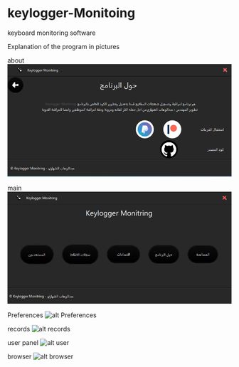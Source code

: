 # keylogger-Monitoing
keyboard monitoring software


Explanation of the program in pictures

about
![alt about](https://github.com/alshahari1/keylogger-Monitoing/blob/main/about.png)

main
![alt main](https://github.com/alshahari1/keylogger-Monitoing/blob/main/main.png)

Preferences
![alt Preferences]([http://url/to/img.png](https://github.com/alshahari1/keylogger-Monitoing/blob/main/foverat.png))

records
![alt records]([http://url/to/img.png](https://github.com/alshahari1/keylogger-Monitoing/blob/main/reco.png))


user panel
![alt user]([http://url/to/img.png](https://github.com/alshahari1/keylogger-Monitoing/blob/main/user.png))


browser
![alt browser]([http://url/to/img.png](https://github.com/alshahari1/keylogger-Monitoing/blob/main/bro.png))
